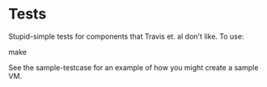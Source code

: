 Tests
======

Stupid-simple tests for components that Travis et. al don't like. To use:

make <test-name>

See the sample-testcase for an example of how you might create a sample VM.

